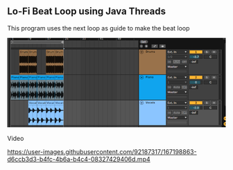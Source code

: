 <h2> Lo-Fi Beat Loop using Java Threads</h2>

This program uses the next loop as guide to make the beat loop

![Beat Example](./resources/img.png)

Video 

https://user-images.githubusercontent.com/92187317/167198863-d6ccb3d3-b4fc-4b6a-b4c4-08327429406d.mp4

